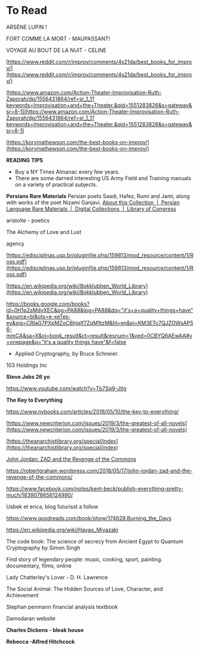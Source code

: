 To Read
===


ARSÈNE LUPIN !

FORT COMME LA MORT - MAUPASSANT!

VOYAGE AU BOUT DE LA NUIT - CELINE


[https://www.reddit.com/r/improv/comments/4s21da/best_books_for_improv/](https://www.reddit.com/r/improv/comments/4s21da/best_books_for_improv/)

[https://www.amazon.com/Action-Theater-Improvisation-Ruth-Zaporah/dp/1556431864/ref=sr_1_1?keywords=Improvisation+and+the+Theater.&qid=1551283826&s=gateway&sr=8-1](https://www.amazon.com/Action-Theater-Improvisation-Ruth-Zaporah/dp/1556431864/ref=sr_1_1?keywords=Improvisation+and+the+Theater.&qid=1551283826&s=gateway&sr=8-1)

[https://korymathewson.com/the-best-books-on-improv/](https://korymathewson.com/the-best-books-on-improv/)

**READING TIPS**

- Buy a NY Times Almanac every few years.
- There are some darned interesting US Army Field and Training manuals on a variety of practical subjects.

**Persians Rare Materials**
Persian poets Saadi, Hafez, Rumi and Jami, along with works of the poet Nizami Ganjavi.
[About this Collection  |  Persian Language Rare Materials  |  Digital Collections  |  Library of Congress](https://www.loc.gov/collections/persian-language-rare-materials/about-this-collection/)



aristolte - poetics

The Alchemy of Love and Lust

agency

[https://edisciplinas.usp.br/pluginfile.php/159813/mod_resource/content/1/Ross.pdf](https://edisciplinas.usp.br/pluginfile.php/159813/mod_resource/content/1/Ross.pdf)

[https://en.wikipedia.org/wiki/Bokklubben_World_Library](https://en.wikipedia.org/wiki/Bokklubben_World_Library)

[https://books.google.com/books?id=0H1p2sMdyXEC&pg=PA88&lpg=PA88&dq="it's+a+quality+things+have"&source=bl&ots=e-xeTes-ey&sig=CRIaG7PXpMZoC6hjqIf7ZqM1tzM&hl=en&ei=KM3ETc7QJZOWsAP56-mmCA&sa=X&oi=book_result&ct=result&resnum=1&ved=0CBYQ6AEwAA#v=onepage&q="it's a quality things have"&f=false](https://books.google.com/books?id=0H1p2sMdyXEC&pg=PA88&lpg=PA88&dq=%22it%27s+a+quality+things+have%22&source=bl&ots=e-xeTes-ey&sig=CRIaG7PXpMZoC6hjqIf7ZqM1tzM&hl=en&ei=KM3ETc7QJZOWsAP56-mmCA&sa=X&oi=book_result&ct=result&resnum=1&ved=0CBYQ6AEwAA#v=onepage&q=%22it's%20a%20quality%20things%20have%22&f=false)

- Applied Cryptography, by Bruce Schneier.

103 Holdings Inc

**Steve Jobs 26 yo**

https://www.youtube.com/watch?v=Tb7Sq9-Jtlg

**The Key to Everything**

https://www.nybooks.com/articles/2018/05/10/the-key-to-everything/

[https://www.newcriterion.com/issues/2019/3/the-greatest-of-all-novels](https://www.newcriterion.com/issues/2019/3/the-greatest-of-all-novels)

[https://theanarchistlibrary.org/special/index](https://theanarchistlibrary.org/special/index)

[John Jordan: ZAD and the Revenge of the Commons](https://robertgraham.wordpress.com/2018/05/17/john-jordan-zad-and-the-revenge-of-the-commons/)

https://robertgraham.wordpress.com/2018/05/17/john-jordan-zad-and-the-revenge-of-the-commons/

https://www.facebook.com/notes/kent-beck/publish-everything-pretty-much/1839078656124990/

Usbek et erica, blog futurisst a follow

https://www.goodreads.com/book/show/174628.Burning_the_Days

https://en.wikipedia.org/wiki/Hayao_Miyazaki

The code book: The science of secrecy from Ancient Egypt to Quantum Cryptography by Simon Singh

Find story of legendary people: music, cooking, sport, painting. documentary, films, online

Lady Chatterley's Lover - D. H. Lawrence

The Social Animal: The Hidden Sources of Love, Character, and Achievement

Stephan penmann financial analysis textbook

Damodaran website

**Charles Dickens - bleak house**

**Rebecca -Alfred Hitchcock**

